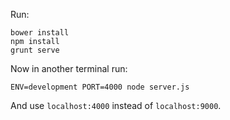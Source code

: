 
Run:

    bower install
    npm install
    grunt serve

Now in another terminal run:

    ENV=development PORT=4000 node server.js

And use `localhost:4000` instead of `localhost:9000`.
